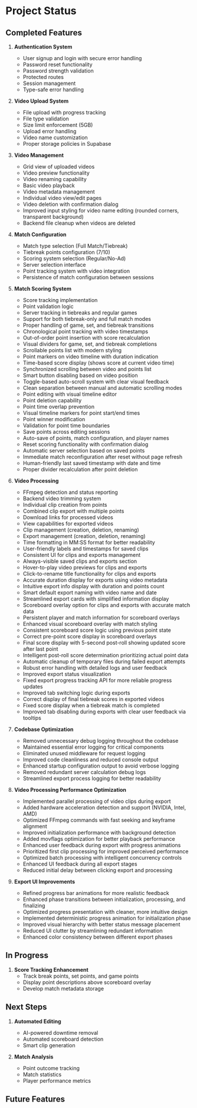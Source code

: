 # Project Status

## Completed Features
1. **Authentication System**
   - User signup and login with secure error handling
   - Password reset functionality
   - Password strength validation
   - Protected routes
   - Session management
   - Type-safe error handling

2. **Video Upload System**
   - File upload with progress tracking
   - File type validation
   - Size limit enforcement (5GB)
   - Upload error handling
   - Video name customization
   - Proper storage policies in Supabase

3. **Video Management**
   - Grid view of uploaded videos
   - Video preview functionality
   - Video renaming capability
   - Basic video playback
   - Video metadata management
   - Individual video view/edit pages
   - Video deletion with confirmation dialog
   - Improved input styling for video name editing (rounded corners, transparent background)
   - Backend file cleanup when videos are deleted

4. **Match Configuration**
   - Match type selection (Full Match/Tiebreak)
   - Tiebreak points configuration (7/10)
   - Scoring system selection (Regular/No-Ad)
   - Server selection interface
   - Point tracking system with video integration
   - Persistence of match configuration between sessions

5. **Match Scoring System**
   - Score tracking implementation
   - Point validation logic
   - Server tracking in tiebreaks and regular games
   - Support for both tiebreak-only and full match modes
   - Proper handling of game, set, and tiebreak transitions
   - Chronological point tracking with video timestamps
   - Out-of-order point insertion with score recalculation
   - Visual dividers for game, set, and tiebreak completions
   - Scrollable points list with modern styling
   - Point markers on video timeline with duration indication
   - Time-based score display (shows score at current video time)
   - Synchronized scrolling between video and points list
   - Smart button disabling based on video position
   - Toggle-based auto-scroll system with clear visual feedback
   - Clean separation between manual and automatic scrolling modes
   - Point editing with visual timeline editor
   - Point deletion capability
   - Point time overlap prevention
   - Visual timeline markers for point start/end times
   - Point winner modification
   - Validation for point time boundaries
   - Save points across editing sessions
   - Auto-save of points, match configuration, and player names
   - Reset scoring functionality with confirmation dialog
   - Automatic server selection based on saved points
   - Immediate match reconfiguration after reset without page refresh
   - Human-friendly last saved timestamp with date and time
   - Proper divider recalculation after point deletion

6. **Video Processing**
   - FFmpeg detection and status reporting
   - Backend video trimming system
   - Individual clip creation from points
   - Combined clip export with multiple points
   - Download links for processed videos
   - View capabilities for exported videos
   - Clip management (creation, deletion, renaming)
   - Export management (creation, deletion, renaming)
   - Time formatting in MM:SS format for better readability
   - User-friendly labels and timestamps for saved clips
   - Consistent UI for clips and exports management
   - Always-visible saved clips and exports section
   - Hover-to-play video previews for clips and exports
   - Click-to-rename title functionality for clips and exports
   - Accurate duration display for exports using video metadata
   - Intuitive export info display with duration and points count
   - Smart default export naming with video name and date
   - Streamlined export cards with simplified information display
   - Scoreboard overlay option for clips and exports with accurate match data
   - Persistent player and match information for scoreboard overlays
   - Enhanced visual scoreboard overlay with match styling
   - Consistent scoreboard score logic using previous point state
   - Correct pre-point score display in scoreboard overlays
   - Final score display with 5-second post-roll showing updated score after last point
   - Intelligent post-roll score determination prioritizing actual point data
   - Automatic cleanup of temporary files during failed export attempts
   - Robust error handling with detailed logs and user feedback
   - Improved export status visualization
   - Fixed export progress tracking API for more reliable progress updates
   - Improved tab switching logic during exports
   - Correct display of final tiebreak scores in exported videos
   - Fixed score display when a tiebreak match is completed
   - Improved tab disabling during exports with clear user feedback via tooltips

7. **Codebase Optimization**
   - Removed unnecessary debug logging throughout the codebase
   - Maintained essential error logging for critical components
   - Eliminated unused middleware for request logging
   - Improved code cleanliness and reduced console output
   - Enhanced startup configuration output to avoid verbose logging
   - Removed redundant server calculation debug logs
   - Streamlined export process logging for better readability

8. **Video Processing Performance Optimization**
   - Implemented parallel processing of video clips during export
   - Added hardware acceleration detection and support (NVIDIA, Intel, AMD)
   - Optimized FFmpeg commands with fast seeking and keyframe alignment
   - Improved initialization performance with background detection
   - Added movflags optimization for better playback performance
   - Enhanced user feedback during export with progress animations
   - Prioritized first clip processing for improved perceived performance
   - Optimized batch processing with intelligent concurrency controls
   - Enhanced UI feedback during all export stages
   - Reduced initial delay between clicking export and processing

9. **Export UI Improvements**
   - Refined progress bar animations for more realistic feedback
   - Enhanced phase transitions between initialization, processing, and finalizing
   - Optimized progress presentation with cleaner, more intuitive design
   - Implemented deterministic progress animation for initialization phase
   - Improved visual hierarchy with better status message placement
   - Reduced UI clutter by streamlining redundant information
   - Enhanced color consistency between different export phases

## In Progress
1. **Score Tracking Enhancement**
   - Track break points, set points, and game points
   - Display point descriptions above scoreboard overlay
   - Develop match metadata storage

## Next Steps
1. **Automated Editing**
   - AI-powered downtime removal
   - Automated scoreboard detection
   - Smart clip generation

2. **Match Analysis**
   - Point outcome tracking
   - Match statistics
   - Player performance metrics

## Future Features